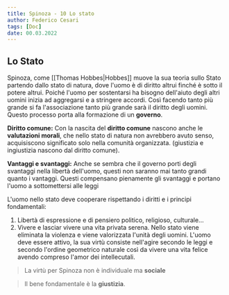 ```yaml
---
title: Spinoza - 10 Lo stato
author: Federico Cesari
tags: [Doc]
date: 00.03.2022
---
```

## Lo Stato
Spinoza, come [[Thomas Hobbes|Hobbes]] muove la sua teoria sullo Stato partendo dallo stato di natura, dove l'uomo è di diritto altrui finché è sotto il potere altrui. Poiché l'uomo per sostentarsi ha bisogno dell'aiuto degli altri uomini inizia ad aggregarsi e a stringere accordi. Così facendo tanto più grande si fa l'associazione tanto più grande sarà il diritto degli uomini. Questo processo porta alla formazione di un **governo**.

**Diritto comune:** Con la nascita del **diritto comune** nascono anche le **valutazioni morali**, che nello stato di natura non avrebbero avuto senso, acquisiscono significato solo nella comunità organizzata. (giustizia e ingiustizia nascono dal diritto comune).

**Vantaggi e svantaggi:** Anche se sembra che il governo porti degli svantaggi nella libertà dell'uomo, questi non saranno mai tanto grandi quanto i vantaggi. Questi compensano pienamente gli svantaggi e portano l'uomo a sottomettersi alle leggi

L'uomo nello stato deve cooperare rispettando i diritti e i principi fondamentali:
1. Libertà di espressione e di pensiero politico, religioso, culturale...
2. Vivere e lasciar vivere una vita privata serena.
Nello stato viene eliminata la violenza e viene valorizzata l'unità degli uomini. L'uomo deve essere attivo, la sua virtù consiste nell'agire secondo le leggi e secondo l'ordine geometrico naturale così da vivere una vita felice avendo compreso l'amor dei intellecutali.

>La virtù per Spinoza non è individuale ma **sociale**

>Il bene fondamentale è la **giustizia**.